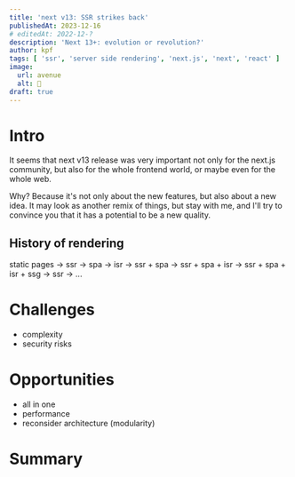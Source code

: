 ```yaml
---
title: 'next v13: SSR strikes back'
publishedAt: 2023-12-16
# editedAt: 2022-12-?
description: 'Next 13+: evolution or revolution?'
author: kpf
tags: [ 'ssr', 'server side rendering', 'next.js', 'next', 'react' ]
image:
  url: avenue
  alt: 🚧
draft: true
---
```


# Intro

It seems that next v13 release was very important not only for the next.js community, but also for the whole frontend
world, or maybe even for the whole web.

Why? Because it's not only about the new features, but also about a new idea. It may look as another remix of things,
but stay with me, and I'll try to convince you that it has a potential to be a new quality.

## History of rendering

static pages -> ssr -> spa -> isr -> ssr + spa -> ssr + spa + isr -> ssr + spa + isr + ssg -> ssr -> ...

# Challenges

- complexity
- security risks

# Opportunities

- all in one
- performance
- reconsider architecture (modularity)

# Summary
